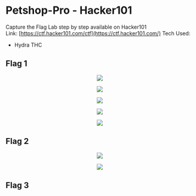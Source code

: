 # Petshop-Pro - Hacker101

Capture the Flag Lab step by step available on Hacker101
<br>
Link: [https://ctf.hacker101.com/ctf](https://ctf.hacker101.com/)
Tech Used:
* Hydra THC

<h2> Flag 1 </h2>

<p align="center">
  <img src="https://github.com/bensadel/PetshopPro-Hacker101/assets/95494769/afba3a4a-4e2a-4d2f-adde-ea3c03ea8809">
</p>
<p align="center">
  <img src="https://github.com/bensadel/PetshopPro-Hacker101/assets/95494769/d181e7f1-2af2-451b-a304-0c18f023a68d">
</p>
<p align="center">
  <img src="https://github.com/bensadel/PetshopPro-Hacker101/assets/95494769/b4c89c2d-3b05-4e14-af55-efc84adc0fba">
</p>
<p align="center">
  <img src="https://github.com/bensadel/PetshopPro-Hacker101/assets/95494769/36b3b6e0-a041-4762-b88a-6e1cc1502cf1">
</p>
<p align="center">
  <img src="https://github.com/bensadel/PetshopPro-Hacker101/assets/95494769/1cd96263-b188-47fa-bf6d-686ce2652939">


</p>

<h2> Flag 2 </h2>

<p align="center">
  <img src="https://github.com/bensadel/PetshopPro-Hacker101/assets/95494769/08b5a351-10b1-4e84-82b6-b09464a1fe3e">
</p>
<p align="center">
  <img src="https://github.com/bensadel/PetshopPro-Hacker101/assets/95494769/809cb9e8-00ac-42a7-a34a-83381ab0eb4d">
</p>


<h2> Flag 3 </h2>

<p align="center">
  <img src="">
</p>



